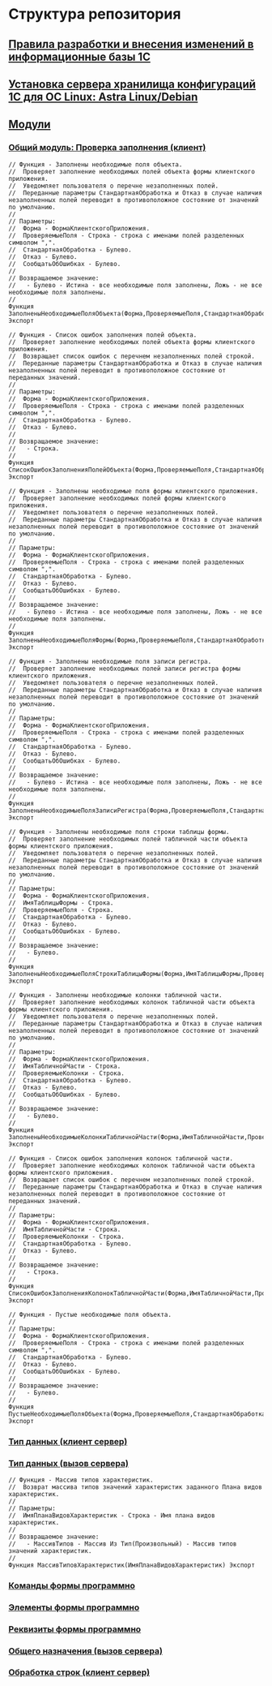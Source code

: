 # Структура репозитория

## [Правила разработки и внесения изменений в информационные базы 1С](https://github.com/YaroslavMizgirev/1C/blob/main/DevelopersStandards.md)

## [Установка сервера хранилища конфигураций 1С для ОС Linux: Astra Linux/Debian](https://github.com/YaroslavMizgirev/1C/blob/main/ConfigurationStorageService.md)

## [Модули](https://github.com/YaroslavMizgirev/1C/tree/main/modules)

### [Общий модуль: Проверка заполнения (клиент)](https://github.com/YaroslavMizgirev/1C/blob/main/modules/CheckingCompletionClient.bsl)

```1CEnterprise
// Функция - Заполнены необходимые поля объекта.
//  Проверяет заполнение необходимых полей объекта формы клиентского приложения.
//  Уведомляет пользователя о перечне незаполненных полей.
//  Переданные параметры СтандартнаяОбработка и Отказ в случае наличия незаполненных полей переводит в противоположное состояние от значений по умолчанию.
//
// Параметры:
//  Форма - ФормаКлиентскогоПриложения.
//  ПроверяемыеПоля - Строка - строка с именами полей разделенных символом ",".
//  СтандартнаяОбработка - Булево.
//  Отказ - Булево.
//  СообщатьОбОшибках - Булево.
//
// Возвращаемое значение:
//   - Булево - Истина - все необходимые поля заполнены, Ложь - не все необходимые поля заполнены.
//
Функция ЗаполненыНеобходимыеПоляОбъекта(Форма,ПроверяемыеПоля,СтандартнаяОбработка=Истина,Отказ=Ложь,СообщатьОбОшибках=Истина) Экспорт
```

```1CEnterprise
// Функция - Список ошибок заполнения полей объекта.
//  Проверяет заполнение необходимых полей объекта формы клиентского приложения.
//  Возвращает список ошибок с перечнем незаполненных полей строкой.
//  Переданные параметры СтандартнаяОбработка и Отказ в случае наличия незаполненных полей переводит в противоположное состояние от переданных значений.
//
// Параметры:
//  Форма - ФормаКлиентскогоПриложения.
//  ПроверяемыеПоля - Строка - строка с именами полей разделенных символом ",".
//  СтандартнаяОбработка - Булево.
//  Отказ - Булево.
//
// Возвращаемое значение:
//   - Строка.
//
Функция СписокОшибокЗаполненияПолейОбъекта(Форма,ПроверяемыеПоля,СтандартнаяОбработка=Истина,Отказ=Ложь) Экспорт
```

```1CEnterprise
// Функция - Заполнены необходимые поля формы клиентского приложения.
//  Проверяет заполнение необходимых полей формы клиентского приложения.
//  Уведомляет пользователя о перечне незаполненных полей.
//  Переданные параметры СтандартнаяОбработка и Отказ в случае наличия незаполненных полей переводит в противоположное состояние от значений по умолчанию.
//
// Параметры:
//  Форма - ФормаКлиентскогоПриложения.
//  ПроверяемыеПоля - Строка - строка с именами полей разделенных символом ",".
//  СтандартнаяОбработка - Булево.
//  Отказ - Булево.
//  СообщатьОбОшибках - Булево.
//
// Возвращаемое значение:
//   - Булево - Истина - все необходимые поля заполнены, Ложь - не все необходимые поля заполнены.
//
Функция ЗаполненыНеобходимыеПоляФормы(Форма,ПроверяемыеПоля,СтандартнаяОбработка=Истина,Отказ=Ложь,СообщатьОбОшибках=Истина) Экспорт
```

```1CEnterprise
// Функция - Заполнены необходимые поля записи регистра.
//  Проверяет заполнение необходимых полей записи регистра формы клиентского приложения.
//  Уведомляет пользователя о перечне незаполненных полей.
//  Переданные параметры СтандартнаяОбработка и Отказ в случае наличия незаполненных полей переводит в противоположное состояние от значений по умолчанию.
//
// Параметры:
//  Форма - ФормаКлиентскогоПриложения.
//  ПроверяемыеПоля - Строка - строка с именами полей разделенных символом ",".
//  СтандартнаяОбработка - Булево.
//  Отказ - Булево.
//  СообщатьОбОшибках - Булево.
//
// Возвращаемое значение:
//   - Булево - Истина - все необходимые поля заполнены, Ложь - не все необходимые поля заполнены.
//
Функция ЗаполненыНеобходимыеПоляЗаписиРегистра(Форма,ПроверяемыеПоля,СтандартнаяОбработка=Истина,Отказ=Ложь,СообщатьОбОшибках=Истина) Экспорт
```

```1CEnterprise
// Функция - Заполнены необходимые поля строки таблицы формы.
//  Проверяет заполнение необходимых полей табличной части объекта формы клиентского приложения.
//  Уведомляет пользователя о перечне незаполненных полей.
//  Переданные параметры СтандартнаяОбработка и Отказ в случае наличия незаполненных полей переводит в противоположное состояние от значений по умолчанию.
//
// Параметры:
//  Форма - ФормаКлиентскогоПриложения.
//  ИмяТаблицыФормы - Строка.
//  ПроверяемыеПоля - Строка.
//  СтандартнаяОбработка - Булево.
//  Отказ - Булево.
//  СообщатьОбОшибках - Булево.
//
// Возвращаемое значение:
//   - Булево.
//
Функция ЗаполненыНеобходимыеПоляСтрокиТаблицыФормы(Форма,ИмяТаблицыФормы,ПроверяемыеПоля,СтандартнаяОбработка=Истина,Отказ=Ложь,СообщатьОбОшибках=Истина) Экспорт
```

```1CEnterprise
// Функция - Заполнены необходимые колонки табличной части.
//  Проверяет заполнение необходимых колонок табличной части объекта формы клиентского приложения.
//  Уведомляет пользователя о перечне незаполненных полей.
//  Переданные параметры СтандартнаяОбработка и Отказ в случае наличия незаполненных полей переводит в противоположное состояние от значений по умолчанию.
//
// Параметры:
//  Форма - ФормаКлиентскогоПриложения.
//  ИмяТабличнойЧасти - Строка.
//  ПроверяемыеКолонки - Строка.
//  СтандартнаяОбработка - Булево.
//  Отказ - Булево.
//  СообщатьОбОшибках - Булево.
//
// Возвращаемое значение:
//   - Булево.
//
Функция ЗаполненыНеобходимыеКолонкиТабличнойЧасти(Форма,ИмяТабличнойЧасти,ПроверяемыеКолонки,СтандартнаяОбработка=Истина,Отказ=Ложь,СообщатьОбОшибках=Истина) Экспорт
```

```1CEnterprise
// Функция - Список ошибок заполнения колонок табличной части.
//  Проверяет заполнение необходимых колонок табличной части объекта формы клиентского приложения.
//  Возвращает список ошибок с перечнем незаполненных полей строкой.
//  Переданные параметры СтандартнаяОбработка и Отказ в случае наличия незаполненных полей переводит в противоположное состояние от переданных значений.
//
// Параметры:
//  Форма - ФормаКлиентскогоПриложения.
//  ИмяТабличнойЧасти - Строка.
//  ПроверяемыеКолонки - Строка.
//  СтандартнаяОбработка - Булево.
//  Отказ - Булево.
//
// Возвращаемое значение:
//   - Строка.
//
Функция СписокОшибокЗаполненияКолонокТабличнойЧасти(Форма,ИмяТабличнойЧасти,ПроверяемыеКолонки,СтандартнаяОбработка=Истина,Отказ=Ложь) Экспорт
```

```1CEnterprise
// Функция - Пустые необходимые поля объекта.
//
// Параметры:
//  Форма - ФормаКлиентскогоПриложения.
//  ПроверяемыеПоля - Строка - строка с именами полей разделенных символом ",".
//  СтандартнаяОбработка - Булево.
//  Отказ - Булево.
//  СообщатьОбОшибках - Булево.
//
// Возвращаемое значение:
//   - Булево.
//
Функция ПустыеНеобходимыеПоляОбъекта(Форма,ПроверяемыеПоля,СтандартнаяОбработка=Истина,Отказ=Ложь,СообщатьОбОшибках=Истина) Экспорт
```

### [Тип данных (клиент сервер)](https://github.com/YaroslavMizgirev/1C/blob/main/modules/DataTypeClientServer.bsl)

### [Тип данных (вызов сервера)](https://github.com/YaroslavMizgirev/1C/blob/main/modules/DataTypeServerCall.bsl)

```1CEnterprise
// Функция - Массив типов характеристик.
//  Возврат массива типов значений характеристик заданного Плана видов характеристик.
//
// Параметры:
//  ИмяПланаВидовХарактеристик - Строка - Имя плана видов характеристик.
//
// Возвращаемое значение:
//   - МассивТипов - Массив Из Тип(Произвольный) - Массив типов значений характеристик.
//
Функция МассивТиповХарактеристик(ИмяПланаВидовХарактеристик) Экспорт
```

### [Команды формы программно](https://github.com/YaroslavMizgirev/1C/blob/main/modules/FormCommandProgrammatically.bsl)

### [Элементы формы программно](https://github.com/YaroslavMizgirev/1C/blob/main/modules/FormElementProgrammatically.bsl)

### [Реквизиты формы программно](https://github.com/YaroslavMizgirev/1C/blob/main/modules/FormPropsProgrammatically.bsl)

### [Общего назначения (вызов сервера)](/home/mym/projects/1C/modules/GeneralPurposeServerCall.bsl)

### [Обработка строк (клиент сервер)](https://github.com/YaroslavMizgirev/1C/blob/main/modules/StringProcessingClientServer.bsl)
